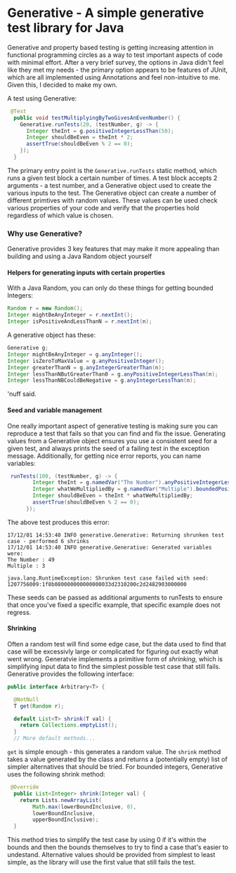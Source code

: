 # Generative - A simple generative test library for Java


Generative and property based testing is getting increasing attention in functional programming circles as a way to test important aspects of code with minimal effort. After a very brief survey, the options in Java didn't feel like they met my needs - the primary option appears to be features of JUnit, which are all implemented using Annotations and feel non-intuitive to me. Given this, I decided to make my own.

A test using Generative:

```java
 @Test
  public void testMultiplyingByTwoGivesAnEvenNumber() {
    Generative.runTests(20, (testNumber, g) -> {
      Integer theInt = g.positiveIntegerLessThan(50);
      Integer shouldBeEven = theInt * 2;
      assertTrue(shouldBeEven % 2 == 0);
    });
  }
```

The primary entry point is the `Generative.runTests` static method, which runs a given test block a certain number of times. A test block accepts 2 arguments - a test number, and a Generative object used to create the various inputs to the test. The Generative object can create a number of different primtives with random values. These values can be used check various properties of your code and verify that the properties hold regardless of which value is chosen.

### Why use Generative?

Generative provides 3 key features that may make it more appealing than building and using a Java Random object yourself

#### Helpers for generating inputs with certain properties

With a Java Random, you can only do these things for getting bounded Integers:
```java
Random r = new Random();
Integer mightBeAnyInteger = r.nextInt();
Integer isPositiveAndLessThanN = r.nextInt(n);
```
A generative object has these:
```java
Generative g;
Integer mightBeAnyInteger = g.anyInteger();
Integer isZeroToMaxValue = g.anyPositiveInteger();
Integer greaterThanN = g.anyIntegerGreaterThan(n);
Integer lessThanNButGreaterThan0 = g.anyPositiveIntegerLessThan(n);
Integer lessThanNBCouldBeNegative = g.anyIntegerLessThan(n);
```
'nuff said.

#### Seed and variable management
One really important aspect of generative testing is making sure you can reproduce a test that fails so that you can find and fix the issue. Generating values from a Generative object ensures you use a consistent seed for a given test, and always prints the seed of a failing test in the exception message. Additionally, for getting nice error reports, you can name variables:
```java
 runTests(100, (testNumber, g) -> {
        Integer theInt = g.namedVar("The Number").anyPositiveIntegerLessThan(50);
        Integer whatWeMultipliedBy = g.namedVar("Multiple").boundedPositiveInteger(2, 4);
        Integer shouldBeEven = theInt * whatWeMultipliedBy;
        assertTrue(shouldBeEven % 2 == 0);
      });
```
The above test produces this error:
```
17/12/01 14:53:40 INFO generative.Generative: Returning shrunken test case - performed 6 shrinks
17/12/01 14:53:40 INFO generative.Generative: Generated variables were: 
The Number : 49
Multiple : 3

java.lang.RuntimeException: Shrunken test case failed with seed: 1207756009:1f8b080000000000000033d2310200c2d2482903000000
```
These seeds can be passed as additional arguments to runTests to ensure that once you've fixed a specific example, that specific example does not regress.

#### Shrinking

Often a random test will find some edge case, but the data used to find that case will be excessivly large or complicated for figuring out exactly what went wrong. Generatvie implements a primitive form of _shrinking_, which is simplifying input data to find the simplest possible test case that still fails. Generative provides the following interface:
```java
public interface Arbitrary<T> {

  @NotNull
  T get(Random r);

  default List<T> shrink(T val) {
    return Collections.emptyList();
  }
  // More default methods...
```

`get` is simple enough - this generates a random value. The `shrink` method takes a value generated by the class and returns a (potentially empty) list of simpler alternatives that should be tried. For bounded integers, Generative uses the following shrink method:

```java
 @Override
  public List<Integer> shrink(Integer val) {
    return Lists.newArrayList(
        Math.max(lowerBoundInclusive, 0),
        lowerBoundInclusive,
        upperBoundInclusive);
  }
```
This method tries to simplify the test case by using 0 if it's within the bounds and then the bounds themselves to try to find a case that's easier to undestand. Alternative values should be provided from simplest to least simple, as the library will use the first value that still fails the test.
